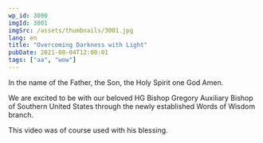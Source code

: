 ```yaml
---
wp_id: 3000
imgId: 3001
imgSrc: /assets/thumbnails/3001.jpg
lang: en
title: "Overcoming Darkness with Light"
pubDate: 2021-08-04T12:00:01
tags: ["aa", "wow"]
---
```

<!-- page: 6 -->

<p>In the name of the Father, the Son, the Holy Spirit one God Amen.</p>
<p>We are excited to be with our beloved HG Bishop Gregory Auxiliary Bishop of Southern United States through the newly established Words of Wisdom branch.</p>
<p>This video was of course used with his blessing.</p>
<p>&nbsp;</p>
